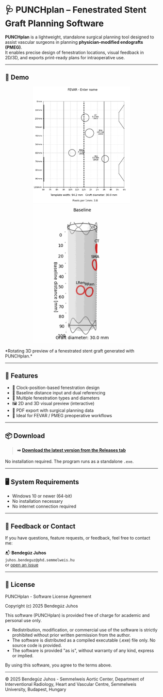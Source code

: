# 🩺 PUNCHplan – Fenestrated Stent Graft Planning Software

**PUNCHplan** is a lightweight, standalone surgical planning tool designed to assist vascular surgeons in planning **physician-modified endografts (PMEG)**.  
It enables precise design of fenestration locations, visual feedback in 2D/3D, and exports print-ready plans for intraoperative use.

---

## 🎥 Demo

<!-- ![3D Model Preview](./media/punchplan_demo_inf.gif) -->
<p align="center">
  <img src="./media/2d_view.PNG" width="320"/>
  <img src="./media/punchplan_demo_inf.gif" width="320"/>
</p>
*Rotating 3D preview of a fenestrated stent graft generated with PUNCHplan.*

---

## 🚀 Features

- 🧭 Clock-position-based fenestration design
- 📏 Baseline distance input and dual referencing
- 🎯 Multiple fenestration types and diameters
- 🖼 2D and 3D visual preview (interactive)
- 📄 PDF export with surgical planning data
- 🧠 Ideal for FEVAR / PMEG preoperative workflows

---

## 📦 Download

> **➡️ [Download the latest version from the Releases tab](https://github.com/BenBalder/PUNCHplan/releases)**

No installation required. The program runs as a standalone `.exe`.

---

## 🖥 System Requirements

- Windows 10 or newer (64-bit)
- No installation necessary
- No internet connection required

---

## 📧 Feedback or Contact

If you have questions, feature requests, or feedback, feel free to contact me:

📬 **Bendegúz Juhos**  
`juhos.bendeguz@phd.semmelweis.hu`  
or [open an issue](https://github.com/BenBalder/PUNCHplan/issues)

---

## 📜 License
PUNCHplan - Software License Agreement

Copyright (c) 2025 Bendegúz Juhos

This software (PUNCHplan) is provided free of charge for academic and personal use only.

- Redistribution, modification, or commercial use of the software is strictly prohibited without prior written permission from the author.
- The software is distributed as a compiled executable (.exe) file only. No source code is provided.
- The software is provided "as is", without warranty of any kind, express or implied.

By using this software, you agree to the terms above.

---

© 2025 Bendegúz Juhos - Semmelweis Aortic Center, Department of Interventional Radiology, Heart and Vascular Centre, Semmelweis University, Budapest, Hungary



